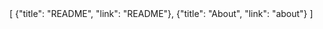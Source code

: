 <div class="navjson">
    [
        {"title": "README", "link": "README"},
        {"title": "About", "link": "about"}
    ]
</div>